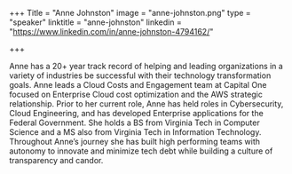 +++
Title = "Anne Johnston"
image = "anne-johnston.png"
type = "speaker"
linktitle = "anne-johnston"
linkedin = "https://www.linkedin.com/in/anne-johnston-4794162/"

+++

Anne has a 20+ year track record of helping and leading organizations in a variety of industries be successful with their technology transformation goals.  Anne leads a Cloud Costs and Engagement team at Capital One focused on Enterprise Cloud cost optimization and the AWS strategic relationship. Prior to her current role, Anne has held roles in Cybersecurity, Cloud Engineering, and has developed Enterprise applications for the Federal Government.  She holds a BS from Virginia Tech in Computer Science and a MS also from Virginia Tech in Information Technology. Throughout Anne’s journey she has built high performing teams with autonomy to innovate and minimize tech debt while building a culture of transparency and candor.